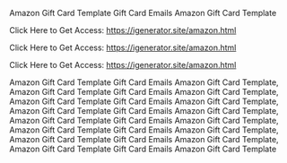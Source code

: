 Amazon Gift Card Template Gift Card Emails Amazon Gift Card Template

Click Here to Get Access: https://igenerator.site/amazon.html

Click Here to Get Access: https://igenerator.site/amazon.html

Click Here to Get Access: https://igenerator.site/amazon.html

Amazon Gift Card Template Gift Card Emails Amazon Gift Card Template, Amazon Gift Card Template Gift Card Emails Amazon Gift Card Template, Amazon Gift Card Template Gift Card Emails Amazon Gift Card Template, Amazon Gift Card Template Gift Card Emails Amazon Gift Card Template, Amazon Gift Card Template Gift Card Emails Amazon Gift Card Template, Amazon Gift Card Template Gift Card Emails Amazon Gift Card Template, Amazon Gift Card Template Gift Card Emails Amazon Gift Card Template, Amazon Gift Card Template Gift Card Emails Amazon Gift Card Template

